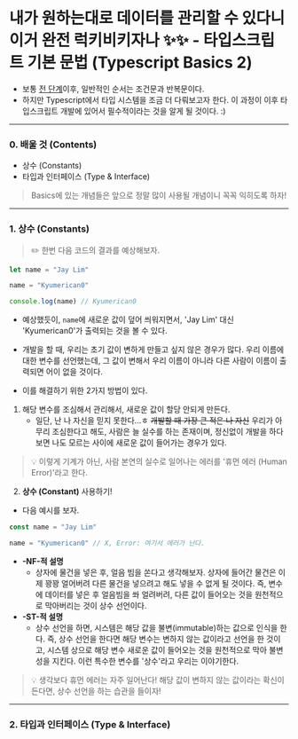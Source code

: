 # 내가 원하는대로 데이터를 관리할 수 있다니 이거 완전 럭키비키자나 ✨✨ - 타입스크립트 기본 문법 (Typescript Basics 2)
- 보통 [전 단계](https://github.com/KyumKyum/DEV_SALAD/blob/main/typescript/intro/basic1.md)이후, 일반적인 순서는 조건문과 반복문이다. 
- 하지만 Typescript에서 타입 시스템을 조금 더 다뤄보고자 한다. 이 과정이 이후 타입스크립트 개발에 있어서 필수적이라는 것을 알게 될 것이다. :)
---
### 0. 배울 것 (Contents)
- 상수 (Constants)
- 타입과 인터페이스 (Type & Interface)

> Basics에 있는 개념들은 앞으로 정말 많이 사용될 개념이니 꼭꼭 익히도록 하자!
---
### 1. 상수 (Constants)
> ✏️ 한번 다음 코드의 결과를 예상해보자.
```typescript
let name = "Jay Lim"

name = "Kyumerican0" 

console.log(name) // Kyumerican0
```
- 예상했듯이, `name`에 새로운 값이 덮어 씌워지면서, 'Jay Lim' 대신 'Kyumerican0'가 출력되는 것을 볼 수 있다.
- 개발을 할 때, 우리는 초기 값이 변하게 만들고 싶지 않은 경우가 많다. 우리 이름에 대한 변수를 선언했는데, 그 값이 변해서 우리 이름이 아니라 다른 사람이 이름이 출력되면 어이 없을 것이다.

- 이를 해결하기 위한 2가지 방법이 있다.
1. 해당 변수를 조심해서 관리해서, 새로운 값이 할당 안되게 만든다. 
    - 일단, 난 나 자신을 믿지 못한다...ㅎ ~~개발할 때 가장 큰 적은 나 자신~~ 우리가 아무리 조심한다고 해도, 사람은 늘 실수를 하는 존재이며, 정신없이 개발을 하다보면 나도 모르는 사이에 새로운 값이 들어가는 경우가 있다.
> 💡 이렇게 기계가 아닌, 사람 본연의 실수로 일어나는 에러를 '휴먼 에러 (Human Error)'라고 한다.

2. **상수 (Constant)** 사용하기!
- 다음 예시를 보자.
```typescript
const name = "Jay Lim"

name = "Kyumerican0" // X, Error: 여기서 에러가 난다.
```

- **-NF-적 설명**  
    - 상자에 물건을 넣은 후, 얼음 빔을 쏜다고 생각해보자. 상자에 들어간 물건은 이제 꽝꽝 얼어버려 다른 물건을 넣으려고 해도 넣을 수 없게 될 것이다. 즉, 변수에 데이터를 넣은 후 얼음빔을 쏴 얼려버려, 다른 값이 들어오는 것을 원천적으로 막아버리는 것이 상수 선언이다.
- **-ST-적 설명**
    - 상수 선언을 하면, 시스템은 해당 값을 불변(immutable)하는 값으로 인식을 한다. 즉, 상수 선언을 한다면 해당 변수는 변하지 않는 값이라고 선언을 한 것이고, 시스템 상으로 해당 변수 새로운 값이 들어오는 것을 원천적으로 막아 불변성을 지킨다. 이런 특수한 변수를 '상수'라고 우리는 이야기한다.

> 💡 생각보다 휴먼 에러는 자주 일어난다! 해당 값이 변하지 않는 값이라는 확신이 든다면, 상수 선언을 하는 습관을 들이자!
---
### 2. 타입과 인터페이스 (Type & Interface)
